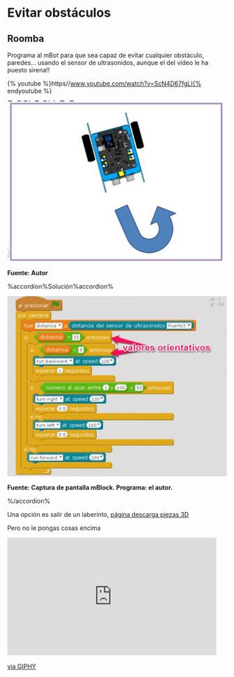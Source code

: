 
# Evitar obstáculos

## Roomba

Programa al mBot para que sea capaz de evitar cualquier obstáculo, paredes... usando el sensor de ultrasonidos, aunque el del vídeo le ha puesto sirena!!

{% youtube %}https//www.youtube.com/watch?v=ScN4D67fgLI{% endyoutube %}

![](img/Screenshot.png)

**Fuente: Autor**

%accordion%Solución%accordion%


![](img/salva-obstaculos.png)

**Fuente: Captura de pantalla mBlock. Programa: el autor.**

%/accordion%

Una opción es salir de un laberinto, [página descarga piezas 3D](http://www.thingiverse.com/thing:1169585)




Pero no le pongas cosas encima

<iframe src="https://giphy.com/embed/HqtdH0m61NBSg" width="480" height="270" frameBorder="0" class="giphy-embed" allowFullScreen></iframe><p><a href="https://giphy.com/gifs/baby-oscar-roomba-HqtdH0m61NBSg">via GIPHY</a></p>



